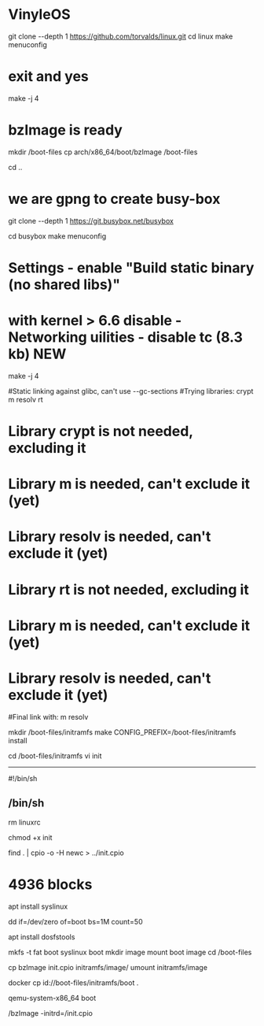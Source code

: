 # VinyleOS


git clone --depth 1 https://github.com/torvalds/linux.git
cd linux
make menuconfig

# exit and yes

make -j 4

# bzImage is ready

mkdir /boot-files
cp arch/x86_64/boot/bzImage /boot-files

cd ..
# we are gpng to create busy-box

git clone --depth 1 https://git.busybox.net/busybox

cd busybox
make menuconfig

# Settings - enable "Build static binary (no shared libs)"
# with kernel > 6.6 disable - Networking uilities - disable tc (8.3 kb) NEW
make -j 4

#Static linking against glibc, can't use --gc-sections
#Trying libraries: crypt m resolv rt
# Library crypt is not needed, excluding it
# Library m is needed, can't exclude it (yet)
# Library resolv is needed, can't exclude it (yet)
# Library rt is not needed, excluding it
# Library m is needed, can't exclude it (yet)
# Library resolv is needed, can't exclude it (yet)
#Final link with: m resolv


mkdir /boot-files/initramfs
make CONFIG_PREFIX=/boot-files/initramfs install

cd /boot-files/initramfs
vi init

----------------
#!/bin/sh

/bin/sh
----------------

rm linuxrc

chmod +x init

find . | cpio -o -H newc > ../init.cpio
# 4936 blocks

apt install syslinux

dd if=/dev/zero of=boot bs=1M count=50

apt install dosfstools

mkfs -t fat boot
syslinux boot
mkdir image
mount boot image
cd /boot-files

cp bzImage init.cpio initramfs/image/
umount initramfs/image



docker cp id://boot-files/initramfs/boot .

qemu-system-x86_64 boot

/bzImage -initrd=/init.cpio
